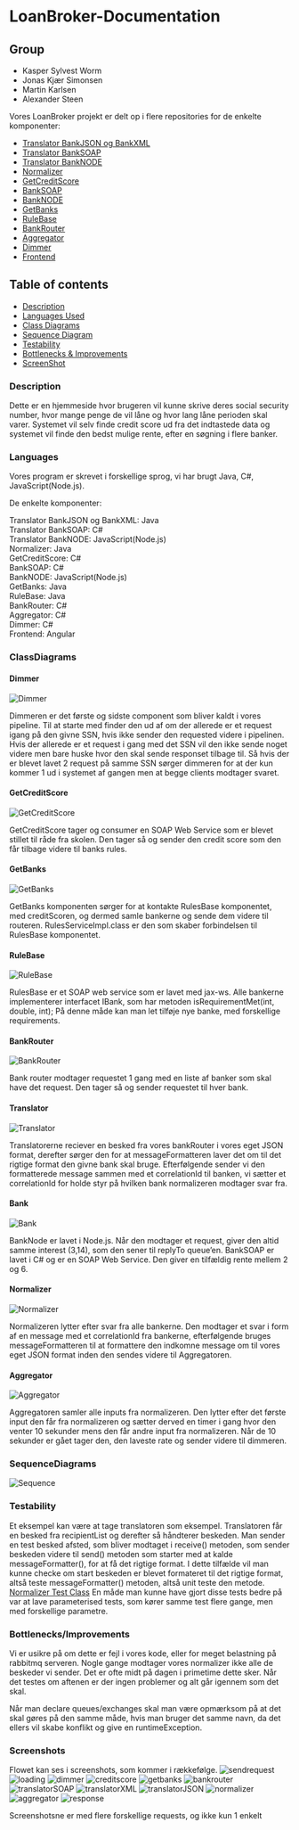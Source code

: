 # LoanBroker-Documentation

## Group
* Kasper Sylvest Worm
* Jonas Kjær Simonsen
* Martin Karlsen
* Alexander Steen

Vores LoanBroker projekt er delt op i flere repositories for de enkelte komponenter:
* [Translator BankJSON og BankXML](https://github.com/Databasserne/LoanBroker-Translator) 
* [Translator BankSOAP](https://github.com/Databasserne/LoanBroker-CSharp/tree/master/BankSOAP)
* [Translator BankNODE](https://github.com/Databasserne/LoanBroker-Translator-NodeBank)
* [Normalizer](https://github.com/Databasserne/LoanBroker-Normalizer)
* [GetCreditScore](https://github.com/Databasserne/LoanBroker-CSharp/tree/master/CreditScore)
* [BankSOAP](https://github.com/Databasserne/LoanBroker-CSharp/tree/master/BankSOAP)
* [BankNODE](https://github.com/Databasserne/LoanBroker-NodeBank)
* [GetBanks](https://github.com/Databasserne/LoanBroker-GetBanks)
* [RuleBase](https://github.com/Databasserne/LoanBroker-RulesBase)
* [BankRouter](https://github.com/Databasserne/LoanBroker-CSharp/tree/master/BankRouter)
* [Aggregator](https://github.com/Databasserne/LoanBroker-CSharp/tree/master/Aggragator)
* [Dimmer](https://github.com/Databasserne/LoanBroker-CSharp/tree/master/Dimmer)
* [Frontend](https://github.com/Databasserne/LoanBroker-Frontend)

## Table of contents
* [Description](description)
* [Languages Used](#languages)
* [Class Diagrams](#classdiagrams)
* [Sequence Diagram](#sequencediagrams)
* [Testability](#testability)
* [Bottlenecks & Improvements](#bottleneck/improvement)
* [ScreenShot](#screenshots)

### Description
Dette er en hjemmeside hvor brugeren vil kunne skrive deres social security number, hvor mange penge de vil låne og hvor lang låne perioden skal varer. Systemet vil selv finde credit score ud fra det indtastede data og systemet vil finde den bedst mulige rente, efter en søgning i flere banker.


### Languages
Vores program er skrevet i forskellige sprog, vi har brugt Java, C#, JavaScript(Node.js).

De enkelte komponenter:

Translator BankJSON og BankXML: Java <br>
Translator BankSOAP: C# <br>
Translator BankNODE: JavaScript(Node.js) <br>
Normalizer: Java <br>
GetCreditScore: C# <br>
BankSOAP: C# <br>
BankNODE: JavaScript(Node.js) <br>
GetBanks: Java <br>
RuleBase: Java <br>
BankRouter: C# <br>
Aggregator: C# <br>
Dimmer: C# <br>
Frontend: Angular <br>

### ClassDiagrams
#### Dimmer
![Dimmer](https://github.com/Databasserne/LoanBroker-Documentation/blob/master/UML-Pictures/dimmer.png)

Dimmeren er det første og sidste component som bliver kaldt i vores pipeline. 
Til at starte med finder den ud af om der allerede er et request igang på den givne SSN, 
hvis ikke sender den requested videre i pipelinen. 
Hvis der allerede er et request i gang med det SSN vil den ikke sende noget videre men bare huske hvor den skal sende responset tilbage til. 
Så hvis der er blevet lavet 2 request på samme SSN sørger dimmeren for at der kun kommer 1 ud i systemet af gangen men at begge clients modtager svaret.

#### GetCreditScore
![GetCreditScore](https://github.com/Databasserne/LoanBroker-Documentation/blob/master/UML-Pictures/getCreditScore.png)

GetCreditScore tager og consumer en SOAP Web Service som er blevet stillet til råde fra skolen. Den tager så og sender den credit score som den får tilbage videre til banks rules.

#### GetBanks
![GetBanks](https://github.com/Databasserne/LoanBroker-Documentation/blob/master/UML-Pictures/getBanks.png)

GetBanks komponenten sørger for at kontakte RulesBase komponentet, med creditScoren, og dermed samle bankerne og sende dem videre til routeren.
RulesServiceImpl.class er den som skaber forbindelsen til RulesBase komponentet.

#### RuleBase
![RuleBase](https://github.com/Databasserne/LoanBroker-Documentation/blob/master/UML-Pictures/ruleBase.png)

RulesBase er et SOAP web service som er lavet med jax-ws. Alle bankerne implementerer interfacet IBank, som har metoden isRequirementMet(int, double, int); På denne måde kan man let tilføje nye banke, med forskellige requirements.

#### BankRouter
![BankRouter](https://github.com/Databasserne/LoanBroker-Documentation/blob/master/UML-Pictures/bankRouter.png)

Bank router modtager requestet 1 gang med en liste af banker som skal have det request. Den tager så og sender requestet til hver bank.

#### Translator
![Translator](https://github.com/Databasserne/LoanBroker-Documentation/blob/master/UML-Pictures/translator.png)

Translatorerne reciever en besked fra vores bankRouter i vores eget JSON format, derefter sørger den for at messageFormatteren laver det om til det rigtige format den givne bank skal bruge. Efterfølgende sender vi den formatterede message sammen med et correlationId til banken, vi sætter et correlationId for holde styr på hvilken bank normalizeren modtager svar fra. 

#### Bank
![Bank](https://github.com/Databasserne/LoanBroker-Documentation/blob/master/UML-Pictures/banks.png)

BankNode er lavet i Node.js. Når den modtager et request, giver den altid samme interest (3,14), som den sener til replyTo queue’en.
BankSOAP er lavet i C# og er en SOAP Web Service. Den giver en tilfældig rente mellem 2 og 6.

#### Normalizer
![Normalizer](https://github.com/Databasserne/LoanBroker-Documentation/blob/master/UML-Pictures/normalizer.png)

Normalizeren lytter efter svar fra alle bankerne. Den modtager et svar i form af en message med et correlationId fra bankerne, efterfølgende bruges messageFormatteren til at formattere den indkomne message om til vores eget JSON format inden den sendes videre til Aggregatoren.  

#### Aggregator
![Aggregator](https://github.com/Databasserne/LoanBroker-Documentation/blob/master/UML-Pictures/Aggregator.png)

Aggregatoren samler alle inputs fra normalizeren. Den lytter efter det første input den får fra normalizeren og sætter derved en timer i gang hvor den venter 10 sekunder mens den får andre input fra normalizeren. Når de 10 sekunder er gået tager den, den laveste rate og sender videre til dimmeren.

### SequenceDiagrams
![Sequence](https://github.com/Databasserne/LoanBroker-Documentation/blob/master/UML-Pictures/sequence.png)

### Testability
Et eksempel kan være at tage translatoren som eksempel. 
Translatoren får en besked fra recipientList og derefter så håndterer beskeden.
Man sender en test besked afsted, som bliver modtaget i receive() metoden, 
som sender beskeden videre til send() metoden som starter med at kalde messageFormatter(), 
for at få det rigtige format.
I dette tilfælde vil man kunne checke om start beskeden er blevet formateret til det rigtige format, 
altså teste messageFormatter() metoden, altså unit teste den metode.
[Normalizer Test Class](https://github.com/Databasserne/LoanBroker-Normalizer/blob/master/src/test/java/com/databasserne/loanbroker/normalizer/NormalizerTest.java)
En måde man kunne have gjort disse tests bedre på var at lave parameterised tests, som kører samme test flere gange, men med forskellige parametre.

### Bottlenecks/Improvements
Vi er usikre på om dette er fejl i vores kode, 
eller for meget belastning på rabbitmq serveren.
Nogle gange modtager vores normalizer ikke alle de beskeder vi sender.
Det er ofte midt på dagen i primetime dette sker. 
Når det testes om aftenen er der ingen problemer og alt går igennem som det skal.

Når man declare queues/exchanges skal man være opmærksom på at det skal gøres på den samme måde, 
hvis man bruger det samme navn, da det ellers vil skabe konflikt og give en runtimeException.


### Screenshots
Flowet kan ses i screenshots, som kommer i rækkefølge.
![sendrequest](https://github.com/Databasserne/LoanBroker-Documentation/blob/master/ScreenShots/before-request.png)
![loading](https://github.com/Databasserne/LoanBroker-Documentation/blob/master/ScreenShots/loading.png)
![dimmer](https://github.com/Databasserne/LoanBroker-Documentation/blob/master/ScreenShots/Dimmer.png)
![creditscore](https://github.com/Databasserne/LoanBroker-Documentation/blob/master/ScreenShots/CreditScore.png)
![getbanks](https://github.com/Databasserne/LoanBroker-Documentation/blob/master/ScreenShots/getbanks.PNG)
![bankrouter](https://github.com/Databasserne/LoanBroker-Documentation/blob/master/ScreenShots/BankRouter.png)
![translatorSOAP](https://github.com/Databasserne/LoanBroker-Documentation/blob/master/ScreenShots/TransSOAP.png)
![translatorXML](https://github.com/Databasserne/LoanBroker-Documentation/blob/master/ScreenShots/BankXML.png)
![translatorJSON](https://github.com/Databasserne/LoanBroker-Documentation/blob/master/ScreenShots/BankJSON.png)
![normalizer](https://github.com/Databasserne/LoanBroker-Documentation/blob/master/ScreenShots/Normalizer.png)
![aggregator](https://github.com/Databasserne/LoanBroker-Documentation/blob/master/ScreenShots/Aggra.png)
![response](https://github.com/Databasserne/LoanBroker-Documentation/blob/master/ScreenShots/response.png)

Screenshotsne er med flere forskellige requests, og ikke kun 1 enkelt

